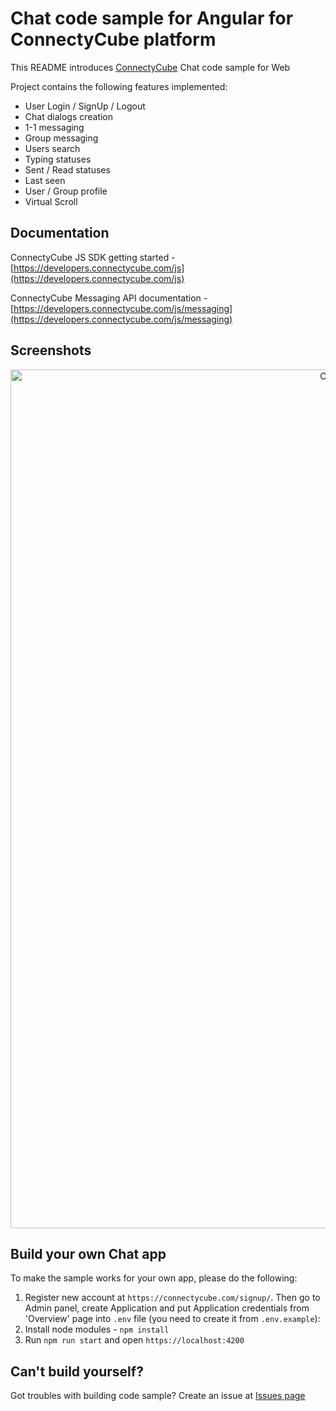 # Chat code sample for Angular for ConnectyCube platform

This README introduces [ConnectyCube](https://connectycube.com) Chat code sample for Web

Project contains the following features implemented:

- User Login / SignUp / Logout
- Chat dialogs creation
- 1-1 messaging
- Group messaging
- Users search
- Typing statuses
- Sent / Read statuses
- Last seen
- User / Group profile
- Virtual Scroll

## Documentation

ConnectyCube JS SDK getting started - [https://developers.connectycube.com/js](https://developers.connectycube.com/js)

ConnectyCube Messaging API documentation - [https://developers.connectycube.com/js/messaging](https://developers.connectycube.com/js/messaging)

## Screenshots

<p align="center">
<img src="https://developers.connectycube.com/docs/_images/code_samples/javascript/js_codesample_chat_angular1.png" width="1374" alt="Conference Call code sample demo image active call screen">
</p>

## Build your own Chat app

To make the sample works for your own app, please do the following:

1.  Register new account at `https://connectycube.com/signup/`. Then go to Admin panel, create Application and  put Application credentials from 'Overview' page into `.env` file (you need to create it from `.env.example`):
2.  Install node modules - `npm install`
3.  Run `npm run start` and open `https://localhost:4200`

## Can't build yourself?

Got troubles with building code sample? Create an issue at [Issues page](https://github.com/ConnectyCube/connectycube-web-samples/issues)
